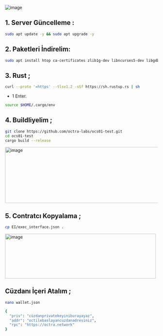 
![image](https://github.com/user-attachments/assets/0d8ec782-edf6-4ce2-a75b-4ee08589afe7)

## 1. Server Güncelleme : 

```bash
sudo apt update -y && sudo apt upgrade -y
```
## 2. Paketleri İndirelim:

```bash
sudo apt install htop ca-certificates zlib1g-dev libncurses5-dev libgdbm-dev libnss3-dev tmux iptables curl nvme-cli git wget make jq libleveldb-dev build-essential pkg-config ncdu tar clang bsdmainutils lsb-release libssl-dev libreadline-dev libffi-dev jq gcc screen file nano btop unzip lz4 -y
```

## 3. Rust ; 

```bash
curl --proto '=https' --tlsv1.2 -sSf https://sh.rustup.rs | sh
```

- 1 Enter.

```bash
source $HOME/.cargo/env
```

## 4. Buildliyelim ; 

```bash
git clone https://github.com/octra-labs/ocs01-test.git
cd ocs01-test
cargo build --release
```

<img width="599" height="184" alt="image" src="https://github.com/user-attachments/assets/1e8cf79a-b9ab-4f5a-a34e-81cf383ef2a6" />


## 5. Contratcı Kopyalama ; 
```bash
cp EI/exec_interface.json .
```

<img width="497" height="147" alt="image" src="https://github.com/user-attachments/assets/1dc46574-f2f7-4c2e-af99-aa5512ff42cc" />


## Cüzdanı İçeri Atalım ; 

```bash
nano wallet.json
```

```bash
{
  "priv": "cüzdanprivatekeyiniburayayaz",
  "addr": "octilebaslayancuzdanadresiniz",
  "rpc": "https://octra.network"
}
```

